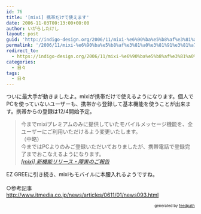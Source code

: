 ```yaml
---
id: 76
title: '[mixi] 携帯だけで使えます'
date: 2006-11-03T00:13:00+00:00
author: いがらしたけし
layout: post
guid: 'http://indigo-design.org/2006/11/mixi-%e6%90%ba%e5%b8%af%e3%81%a0%e3%81%91%e3%81%a7%e4%bd%bf%e3%81%88%e3%81%be%e3%81%99/'
permalink: '/2006/11/mixi-%e6%90%ba%e5%b8%af%e3%81%a0%e3%81%91%e3%81%a7%e4%bd%bf%e3%81%88%e3%81%be%e3%81%99/'
redirect_to:
  - https://indigo-design.org/2006/11/mixi-%e6%90%ba%e5%b8%af%e3%81%a0%e3%81%91%e3%81%a7%e4%bd%bf%e3%81%88%e3%81%be%e3%81%99/
categories:
  - 日々
tags:
  - 日々
---
```

ついに最大手が動きましたよ。mixiが携帯だけで使えるようになります。個人でPCを使っていないユーザーも、携帯から登録して基本機能を使うことが出来ます。携帯からの登録は12/4開始予定。<br /><blockquote>今までmixiプレミアムのみに提供していたモバイルメッセージ機能を、全ユーザーにご利用いただけるよう変更いたします。<br />（中略）<br />今まではPCよりのみご登録いただいておりましたが、携帯電話で登録完了までおこなえるようになります。 <br /><cite><a href="http://mixi.jp/release_info.pl">[mixi] 新機能リリース・障害のご報告</a></cite></blockquote>
EZ GREEに引き続き、mixiもモバイルに本腰入れるようですね。<br /><br />○参考記事<br /><a href="http://www.itmedia.co.jp/news/articles/0611/01/news093.html" target="_blank">http://www.itmedia.co.jp/news/articles/0611/01/news093.html</a><br />
<div style="text-align: right;font-size: 10px">
&nbsp;&nbsp;<span>generated by <a href="http://feedpath.jp">feedpath</a></span>
</div>
